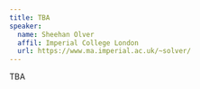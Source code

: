 ```yaml
---
title: TBA
speaker:
  name: Sheehan Olver
  affil: Imperial College London
  url: https://www.ma.imperial.ac.uk/~solver/
---
```


TBA
